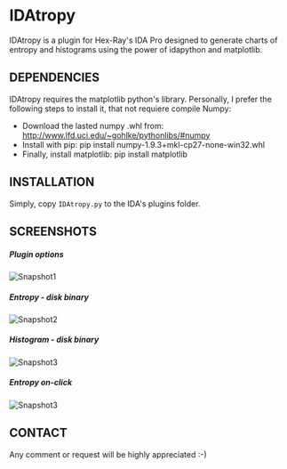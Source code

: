# IDAtropy

IDAtropy is a plugin for Hex-Ray's IDA Pro designed to generate charts of entropy and histograms using the power of idapython and matplotlib.

## DEPENDENCIES

IDAtropy requires the matplotlib python's library. Personally, I prefer the following steps to install it, that not requiere compile Numpy:

*  Download the lasted numpy .whl from: http://www.lfd.uci.edu/~gohlke/pythonlibs/#numpy
*  Install with pip: pip install numpy-1.9.3+mkl-cp27-none-win32.whl
*  Finally, install matplotlib: pip install matplotlib

## INSTALLATION

Simply, copy `IDAtropy.py` to the IDA's plugins folder.

## SCREENSHOTS

##### Plugin options
![Snapshot1](https://cloud.githubusercontent.com/assets/1675387/11427089/b6e1f0cc-9460-11e5-9650-a9c839c9dbe4.png "Plugin options")
##### Entropy - disk binary
![Snapshot2](https://cloud.githubusercontent.com/assets/1675387/11427091/ba1389e0-9460-11e5-876b-3238852718d3.png "Entropy - disk binary")
##### Histogram - disk binary
![Snapshot3](https://cloud.githubusercontent.com/assets/1675387/11427094/bb942edc-9460-11e5-9853-4db29f36724a.png "Histogram - disk binary")
##### Entropy on-click
![Snapshot3](https://cloud.githubusercontent.com/assets/1675387/11427096/bd03ce58-9460-11e5-9a4a-501e5a6efe4d.png "Entropy on-click")

## CONTACT

Any comment or request will be highly appreciated :-)


